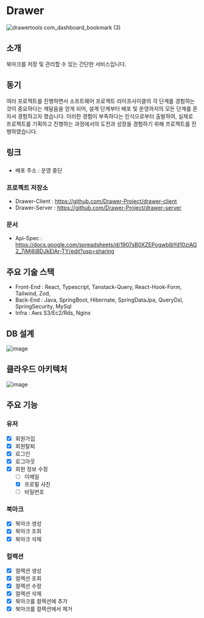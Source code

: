 # Drawer 

![drawertools com_dashboard_bookmark (3)](https://github.com/Drawer-Project/.github/assets/64501757/ac3d6258-74a2-43ad-bcb2-77377ab22689)

## 소개


북마크를 저장 및 관리할 수 있는 간단한 서비스입니다.

## 동기 

여러 프로젝트를 진행하면서 소프트웨어 프로젝트 라이프사이클의 각 단계를 경험하는 것이 중요하다는 깨달음을 얻게 되어, 설계 단계부터 배포 및 운영까지의 모든 단계를 혼자서 경험하고자 했습니다. 이러한 경험이 부족하다는 인식으로부터 출발하여, 실제로 프로젝트를 기획하고 진행하는 과정에서의 도전과 성장을 경험하기 위해 프로젝트를 진행하였습니다.

## 링크

###

- 배포 주소 : 운영 중단

### 프로젝트 저장소

- Drawer-Client : https://github.com/Drawer-Project/drawer-client
- Drawer-Server : https://github.com/Drawer-Project/drawer-server

### 문서 

- Api-Spec : https://docs.google.com/spreadsheets/d/1907sB0XZEPogwbIbYd10ziAG2_7jMj6iBDJkEIAr-TY/edit?usp=sharing

## 주요 기술 스택

- Front-End : React, Typescript, Tanstack-Query, React-Hook-Form, Tailwind, Zod,
- Back-End : Java, SpringBoot, Hibernate, SpringDataJpa, QueryDsl, SpringSecurity, MySql
- Infra : Aws S3/Ec2/Rds, Nginx

## DB 설계

![image](https://github.com/Drawer-Project/.github/assets/64501757/6374c569-77a4-4026-9221-93743afed4d7)

## 클라우드 아키텍처

![image](https://github.com/Drawer-Project/.github/assets/64501757/1a304636-8876-481f-8060-5ca10e00a2b0)

## 주요 기능

### 유저

- [x] 회원가입
- [x] 회원탈퇴
- [x] 로그인
- [x] 로그아웃
- [x] 회원 정보 수정
  - [ ] 이메일
  - [x] 프로필 사진
  - [ ] 비밀번호

### 북마크

- [x] 북마크 생성
- [x] 북마크 조회
- [x] 북마크 삭제

### 컬렉션

- [x] 컬렉션 생성
- [x] 컬렉션 조회
- [x] 컬렉션 수정
- [x] 컬렉션 삭제
- [x] 북마크를 컬렉션에 추가
- [x] 북마크를 컬렉션에서 제거
